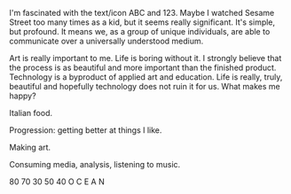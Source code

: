 I'm fascinated with the text/icon ABC and 123. Maybe I watched Sesame Street too many times as a kid, but it seems really significant. It's simple, but profound. It means we, as a group of unique individuals, are able to communicate over a universally understood medium.

Art is really important to me. Life is boring without it. I strongly believe that the process is as beautiful and more important than the finished product. Technology is a byproduct of applied art and education. Life is really, truly, beautiful and hopefully technology does not ruin it for us.
What makes me happy?

Italian food.

Progression: getting better at things I like.

Making art.

Consuming media, analysis, listening to music.

80 70 30 50 40
O  C  E  A  N

